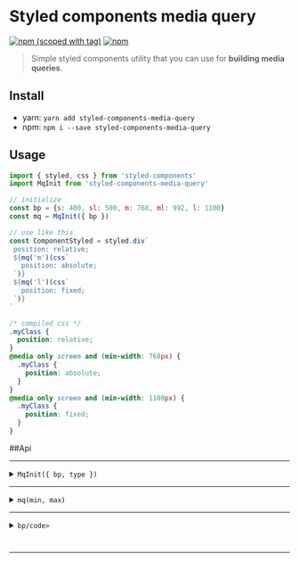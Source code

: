 # Styled components media query
[![npm (scoped with tag)](https://img.shields.io/npm/v/styled-components-media-query/latest.svg?style=flat-square)](https://npmjs.com/package/styled-components-media-query)
[![npm](https://img.shields.io/npm/dt/styled-components-media-query.svg?style=flat-square)](https://npmjs.com/package/styled-components-media-query)

> Simple styled components utility that you can use for **building media queries**.

## Install
- yarn: `yarn add styled-components-media-query`
- npm: `npm i --save styled-components-media-query`

## Usage

```js
import { styled, css } from 'styled-components'
import MqInit from 'styled-components-media-query'

// initialize
const bp = {s: 400, sl: 500, m: 768, ml: 992, l: 1100}
const mq = MqInit({ bp })

// use like this
const ComponentStyled = styled.div`
 position: relative;
 ${mq('m')(css`
   position: absolute;
 `)}
 ${mq('l')(css`
   position: fixed;
 `)}
`
```

```css
/* compiled css */
.myClass {
  position: relative;
}
@media only screen and (min-width: 768px) {
  .myClass {
    position: absolute;
  }
}
@media only screen and (min-width: 1100px) {
  .myClass {
    position: fixed;
  }
}
```

##Api

---

<details><summary><code>MqInit({ bp, type })</code></summary><p>

- `bp` (object): a breakpoint object (optional).
- `type` (string): can be 'width' or 'height' (optional).

```js
import { styled, css } from 'styled-components'
import MqInit from 'styled-components-media-query'

const bp = {s: 300, m: 500, l: 800}

// this will build min-width, max-width queries
const mqWidth = MqInit({ bp, type: 'width' })

// this will build min-height, max-height queries
const mqHeight = MqInit({ bp, type: 'height' })
```

If you don't pass any value when initializing `MqInit`, it will use the default `bp` object and `type` string, which are:
```js
const bp = {  
  xxxs: 0,
  xxs: 200,
  xs: 320,
  s: 400,
  sl: 500,
  m: 768,
  ml: 992,
  l: 1100,
  xl: 1200,
  xxl: 1300,
  xxxl: 1400,
  xxxxl: 1500,
  xxxxxl: 1600,
  xxxxxxl: 1700,
}
const type = 'width'
```
</p></details>

---

<details><summary><code>mq(min, max)</code></summary><p>

- `min` (string|number|null): min-width or min-height value.
- `max` (string|number|null): max-width or max-height value.

You can use the mq function to specify min-width, max-width, min-height and max-height. Examples:

```js
import { styled, css } from 'styled-components'
import MqInit from 'styled-components-media-query'

const bp = {s: 300, m: 500, l: 800}
const mq = MqInit({ bp })
const mqHeight = MqInit({ bp, type: 'height' })

const CompStyled = styled.div`
  // min-width(500px)
  ${mq('m')(css``)}         
  
  // max-width(500px)
  ${mq(null, 'm')(css``)}
  
  // between min-width(500px) and max-width(799px)
  ${mq('m', 'l')(css``)}
  
  // min-height(500px)
  ${mqHeight('m')(css``)}         
  
  // max-height(500px)
  ${mqHeight(null, 'm')(css``)}
  
  // between min-height(500px) and max-height(799px)
  ${mqHeight('m', 'l')(css``)}
`
```

If you specify a string that is not in the `bp` object, it will throw an error, however, if needed, **you can pass a specific number directly**:

```js
import { styled, css } from 'styled-components'
import MqInit from 'styled-components-media-query'

const mq = MqInit()

const CompStyled = styled.div`
  // min-width(300px)
  ${mq(300)(css``)}         
  
  // max-width(603px)
  ${mq(null, 603)(css``)}
  
  // between min-width(23px) and max-width(900px)
  ${mq(23, 900)(css``)}
`
```

Also, the `css` helper is not necessary, so if you want you can use `mq` like this:

```js
import { styled } from 'styled-components'
import MqInit from 'styled-components-media-query'

const mq = MqInit()

const CompStyled = styled.div`
  // min-width(300px)
  ${mq(300)(``)} // note that 'css' helper is missing
`
```
</p></details>

---

<details><summary><code>bp/code></summary><p>

If you want to use the defaults you can require `mq` directly, although I don't recommend using my breakpoints, always better to tailor them for the specific project.
 
```js
import { styled, css } from 'styled-components'
import {mq} from 'styled-components-media-query'

const CompStyled = styled.div`
  // min-width(768px)
  ${mq('m')(css``)} 
`
```
</p></details>

---